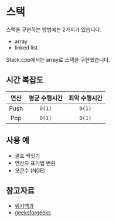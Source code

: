 # 스택
스택을 구현하는 방법에는 2가지가 있습니다.
* array
* linked list

Stack.cpp에서는 array로 스택을 구현했습니다.

## 시간 복잡도

|연산|평균 수행시간|최악 수행시간|
|:-:|:---------:|:---------:|
|Push|`O(1)`|`O(1)`|
|Pop|`O(1)`|`O(1)`|


## 사용 예
* 괄호 짝짓기
* 연산자 표기법 변환
* 오큰수 (NGE)

## 참고자료
- [위키백과](https://en.wikipedia.org/wiki/Stack_(abstract_data_type))
- [geeksforgeeks](https://www.geeksforgeeks.org/stack-data-structure)

